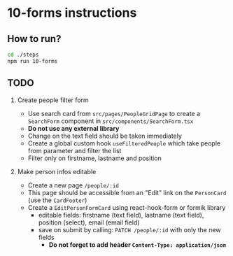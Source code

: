 # 10-forms instructions

## How to run?

```Bash
cd ./steps
npm run 10-forms
```

## TODO

1. Create people filter form

   - Use search card from `src/pages/PeopleGridPage` to create a `SearchForm` component in `src/components/SearchForm.tsx`
   - **Do not use any external library**
   - Change on the text field should be taken immediately
   - Create a global custom hook `useFilteredPeople` which take people from parameter and filter the list
   - Filter only on firstname, lastname and position

2. Make person infos editable

   - Create a new page `/people/:id`
   - This page should be accessible from an "Edit" link on the `PersonCard` (use the `CardFooter`)
   - Create a `EditPersonFormCard` using react-hook-form or formik library
     - editable fields: firstname (text field), lastname (text field), position (select), email (email field)
     - save on submit by calling: `PATCH /people/:id` with only the new fields
       - **Do not forget to add header `Content-Type: application/json`**
